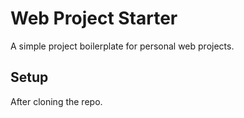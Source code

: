 # Web Project Starter #

A simple project boilerplate for personal web projects.

## Setup ##

After cloning the repo.
